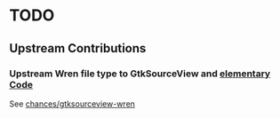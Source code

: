 # TODO

## Upstream Contributions
### Upstream Wren file type to GtkSourceView and [elementary Code](https://github.com/elementary/code/issues/780)

See [chances/gtksourceview-wren](https://github.com/chances/gtksourceview-wren/releases)

